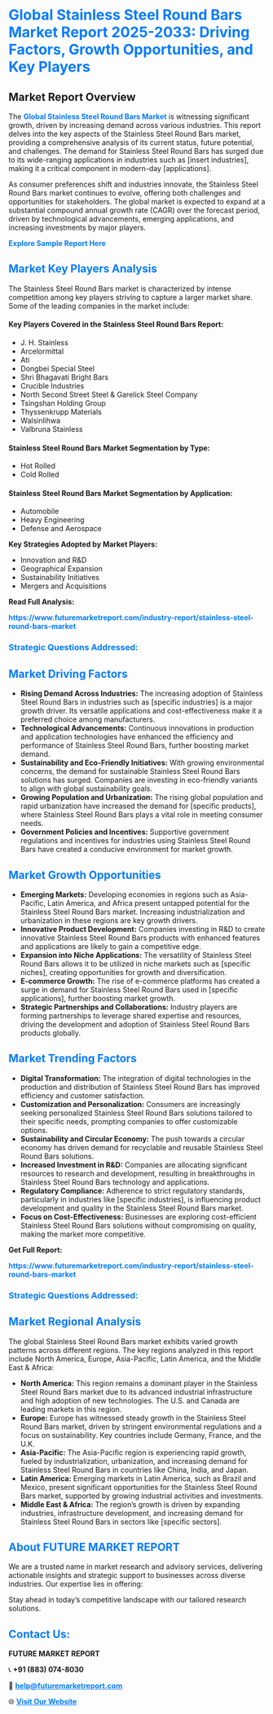 <h1 style="color: #007BFF;">Global Stainless Steel Round Bars Market Report 2025-2033: Driving Factors, Growth Opportunities, and Key Players</h1>

<section id="overview">
<h2>Market Report Overview</h2>
<p>The <a href="https://www.futuremarketreport.com/industry-report/stainless-steel-round-bars-market" style="color: #007BFF; text-decoration: none;"><strong>Global Stainless Steel Round Bars Market</strong></a> is witnessing significant growth, driven by increasing demand across various industries. This report delves into the key aspects of the Stainless Steel Round Bars market, providing a comprehensive analysis of its current status, future potential, and challenges. The demand for Stainless Steel Round Bars has surged due to its wide-ranging applications in industries such as [insert industries], making it a critical component in modern-day [applications].</p>
<p>As consumer preferences shift and industries innovate, the Stainless Steel Round Bars market continues to evolve, offering both challenges and opportunities for stakeholders. The global market is expected to expand at a substantial compound annual growth rate (CAGR) over the forecast period, driven by technological advancements, emerging applications, and increasing investments by major players.</p>
</section>

<section id="overview">
<p><a href="https://www.futuremarketreport.com/request-sample/reportId=31388" style="color: #007BFF; text-decoration: none;"><strong>Explore Sample Report Here</strong></a></p>
</section>

<section id="key-players">
<h2 style="color: #007BFF;">Market Key Players Analysis</h2>
<p>The Stainless Steel Round Bars market is characterized by intense competition among key players striving to capture a larger market share. Some of the leading companies in the market include:</p>
<h4>Key Players Covered in the Stainless Steel Round Bars Report:</h4>
<ul><li>J. H. Stainless</li><li>Arcelormittal</li><li>Ati</li><li>Dongbei Special Steel</li><li>Shri Bhagavati Bright Bars</li><li>Crucible Industries</li><li>North Second Street Steel &amp; Garelick Steel Company</li><li>Tsingshan Holding Group</li><li>Thyssenkrupp Materials</li><li>Walsinlihwa</li><li>Valbruna Stainless</li></ul>
<h4>Stainless Steel Round Bars Market Segmentation by Type:</h4>
<ul><li>Hot Rolled</li><li>Cold Rolled</li></ul>

<h4>Stainless Steel Round Bars Market Segmentation by Application:</h4>
<ul><li>Automobile</li><li>Heavy Engineering</li><li>Defense and Aerospace</li></ul>
<p><strong>Key Strategies Adopted by Market Players:</strong></p>
<ul>
<li>Innovation and R&D</li>
<li>Geographical Expansion</li>
<li>Sustainability Initiatives</li>
<li>Mergers and Acquisitions</li>
</ul>
</section>

<section>
<p><strong>Read Full Analysis: </strong></p><a href="https://www.futuremarketreport.com/industry-report/stainless-steel-round-bars-market" style="color: #007BFF; text-decoration: none;"><strong>https://www.futuremarketreport.com/industry-report/stainless-steel-round-bars-market</strong></a>
<h3 style="color: #007BFF;">Strategic Questions Addressed:</h3>
</section>

<section id="driving-factors">
<h2 style="color: #007BFF;">Market Driving Factors</h2>
<ul>
<li><strong>Rising Demand Across Industries:</strong> The increasing adoption of Stainless Steel Round Bars in industries such as [specific industries] is a major growth driver. Its versatile applications and cost-effectiveness make it a preferred choice among manufacturers.</li>
<li><strong>Technological Advancements:</strong> Continuous innovations in production and application technologies have enhanced the efficiency and performance of Stainless Steel Round Bars, further boosting market demand.</li>
<li><strong>Sustainability and Eco-Friendly Initiatives:</strong> With growing environmental concerns, the demand for sustainable Stainless Steel Round Bars solutions has surged. Companies are investing in eco-friendly variants to align with global sustainability goals.</li>
<li><strong>Growing Population and Urbanization:</strong> The rising global population and rapid urbanization have increased the demand for [specific products], where Stainless Steel Round Bars plays a vital role in meeting consumer needs.</li>
<li><strong>Government Policies and Incentives:</strong> Supportive government regulations and incentives for industries using Stainless Steel Round Bars have created a conducive environment for market growth.</li>
</ul>
</section>

<section id="growth-opportunities">
<h2 style="color: #007BFF;">Market Growth Opportunities</h2>
<ul>
<li><strong>Emerging Markets:</strong> Developing economies in regions such as Asia-Pacific, Latin America, and Africa present untapped potential for the Stainless Steel Round Bars market. Increasing industrialization and urbanization in these regions are key growth drivers.</li>
<li><strong>Innovative Product Development:</strong> Companies investing in R&D to create innovative Stainless Steel Round Bars products with enhanced features and applications are likely to gain a competitive edge.</li>
<li><strong>Expansion into Niche Applications:</strong> The versatility of Stainless Steel Round Bars allows it to be utilized in niche markets such as [specific niches], creating opportunities for growth and diversification.</li>
<li><strong>E-commerce Growth:</strong> The rise of e-commerce platforms has created a surge in demand for Stainless Steel Round Bars used in [specific applications], further boosting market growth.</li>
<li><strong>Strategic Partnerships and Collaborations:</strong> Industry players are forming partnerships to leverage shared expertise and resources, driving the development and adoption of Stainless Steel Round Bars products globally.</li>
</ul>
</section>

<section id="trending-factors">
<h2 style="color: #007BFF;">Market Trending Factors</h2>
<ul>
<li><strong>Digital Transformation:</strong> The integration of digital technologies in the production and distribution of Stainless Steel Round Bars has improved efficiency and customer satisfaction.</li>
<li><strong>Customization and Personalization:</strong> Consumers are increasingly seeking personalized Stainless Steel Round Bars solutions tailored to their specific needs, prompting companies to offer customizable options.</li>
<li><strong>Sustainability and Circular Economy:</strong> The push towards a circular economy has driven demand for recyclable and reusable Stainless Steel Round Bars solutions.</li>
<li><strong>Increased Investment in R&D:</strong> Companies are allocating significant resources to research and development, resulting in breakthroughs in Stainless Steel Round Bars technology and applications.</li>
<li><strong>Regulatory Compliance:</strong> Adherence to strict regulatory standards, particularly in industries like [specific industries], is influencing product development and quality in the Stainless Steel Round Bars market.</li>
<li><strong>Focus on Cost-Effectiveness:</strong> Businesses are exploring cost-efficient Stainless Steel Round Bars solutions without compromising on quality, making the market more competitive.</li>
</ul>
</section>

<section>
<p><strong>Get Full Report: </strong></p><a href="https://www.futuremarketreport.com/industry-report/stainless-steel-round-bars-market" style="color: #007BFF; text-decoration: none;"><strong>https://www.futuremarketreport.com/industry-report/stainless-steel-round-bars-market</strong></a>
<h3 style="color: #007BFF;">Strategic Questions Addressed:</h3>
</section>


<section id="regional-analysis">
<h2 style="color: #007BFF;">Market Regional Analysis</h2>
<p>The global Stainless Steel Round Bars market exhibits varied growth patterns across different regions. The key regions analyzed in this report include North America, Europe, Asia-Pacific, Latin America, and the Middle East & Africa:</p>
<ul>
<li><strong>North America:</strong> This region remains a dominant player in the Stainless Steel Round Bars market due to its advanced industrial infrastructure and high adoption of new technologies. The U.S. and Canada are leading markets in this region.</li>
<li><strong>Europe:</strong> Europe has witnessed steady growth in the Stainless Steel Round Bars market, driven by stringent environmental regulations and a focus on sustainability. Key countries include Germany, France, and the U.K.</li>
<li><strong>Asia-Pacific:</strong> The Asia-Pacific region is experiencing rapid growth, fueled by industrialization, urbanization, and increasing demand for Stainless Steel Round Bars in countries like China, India, and Japan.</li>
<li><strong>Latin America:</strong> Emerging markets in Latin America, such as Brazil and Mexico, present significant opportunities for the Stainless Steel Round Bars market, supported by growing industrial activities and investments.</li>
<li><strong>Middle East & Africa:</strong> The region’s growth is driven by expanding industries, infrastructure development, and increasing demand for Stainless Steel Round Bars in sectors like [specific sectors].</li>
</ul>
</section>

<footer>
<h2 style="color: #007BFF;">About FUTURE MARKET REPORT</h2>
<p>We are a trusted name in market research and advisory services, delivering actionable insights and strategic support to businesses across diverse industries. Our expertise lies in offering:</p>

<p>Stay ahead in today’s competitive landscape with our tailored research solutions.</p>

<h2 style="color: #007BFF;">Contact Us:</h2>
<p><strong>FUTURE MARKET REPORT</strong></p>
<p>📞 <strong>+91 (883) 074-8030</strong></p>
<p>📧 <strong><a href="mailto:help@futuremarketreport.com" style="color: #007BFF;">help@futuremarketreport.com</a></strong></p>
<p>🌐 <strong><a href="https://www.futuremarketreport.com/" style="color: #007BFF;">Visit Our Website</a></strong></p>
</footer>